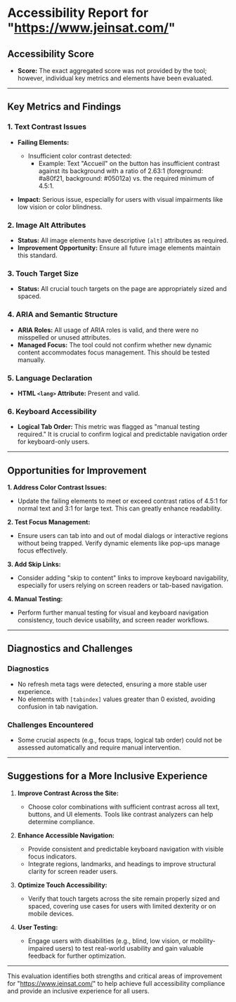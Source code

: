 # Accessibility Report for "https://www.jeinsat.com/"

## Accessibility Score  
- **Score:** The exact aggregated score was not provided by the tool; however, individual key metrics and elements have been evaluated.

---

## Key Metrics and Findings  
### 1. Text Contrast Issues  
- **Failing Elements:**  
  - Insufficient color contrast detected:  
    - Example: Text "Accueil" on the button has insufficient contrast against its background with a ratio of 2.63:1 (foreground: #a80f21, background: #05012a) vs. the required minimum of 4.5:1.  

- **Impact:** Serious issue, especially for users with visual impairments like low vision or color blindness.

### 2. Image Alt Attributes  
- **Status:** All image elements have descriptive `[alt]` attributes as required.  
- **Improvement Opportunity:** Ensure all future image elements maintain this standard.  

### 3. Touch Target Size  
- **Status:** All crucial touch targets on the page are appropriately sized and spaced.  

### 4. ARIA and Semantic Structure  
- **ARIA Roles:** All usage of ARIA roles is valid, and there were no misspelled or unused attributes.  
- **Managed Focus:** The tool could not confirm whether new dynamic content accommodates focus management. This should be tested manually.  

### 5. Language Declaration  
- **HTML `<lang>` Attribute:** Present and valid.  

### 6. Keyboard Accessibility  
- **Logical Tab Order:** This metric was flagged as "manual testing required." It is crucial to confirm logical and predictable navigation order for keyboard-only users.

---

## Opportunities for Improvement  
**1. Address Color Contrast Issues:**  
   - Update the failing elements to meet or exceed contrast ratios of 4.5:1 for normal text and 3:1 for large text. This can greatly enhance readability.  

**2. Test Focus Management:**  
   - Ensure users can tab into and out of modal dialogs or interactive regions without being trapped. Verify dynamic elements like pop-ups manage focus effectively.  

**3. Add Skip Links:**  
   - Consider adding "skip to content" links to improve keyboard navigability, especially for users relying on screen readers or tab-based navigation.  

**4. Manual Testing:**  
   - Perform further manual testing for visual and keyboard navigation consistency, touch device usability, and screen reader workflows.  

---

## Diagnostics and Challenges  
### Diagnostics  
- No refresh meta tags were detected, ensuring a more stable user experience.  
- No elements with `[tabindex]` values greater than 0 existed, avoiding confusion in tab navigation.

### Challenges Encountered  
- Some crucial aspects (e.g., focus traps, logical tab order) could not be assessed automatically and require manual intervention.  

---

## Suggestions for a More Inclusive Experience  
1. **Improve Contrast Across the Site:**  
   - Choose color combinations with sufficient contrast across all text, buttons, and UI elements. Tools like contrast analyzers can help determine compliance.

2. **Enhance Accessible Navigation:**  
   - Provide consistent and predictable keyboard navigation with visible focus indicators.  
   - Integrate regions, landmarks, and headings to improve structural clarity for screen reader users.  

3. **Optimize Touch Accessibility:**  
   - Verify that touch targets across the site remain properly sized and spaced, covering use cases for users with limited dexterity or on mobile devices.  

4. **User Testing:**  
   - Engage users with disabilities (e.g., blind, low vision, or mobility-impaired users) to test real-world usability and gain valuable feedback for further optimization.  

---

This evaluation identifies both strengths and critical areas of improvement for "https://www.jeinsat.com/" to help achieve full accessibility compliance and provide an inclusive experience for all users.